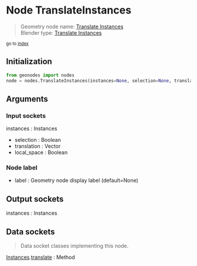 
# Node TranslateInstances

> Geometry node name: [Translate Instances](https://docs.blender.org/manual/en/latest/modeling/geometry_nodes/material/translate_instances.html)<br>
  Blender type: [Translate Instances](https://docs.blender.org/api/current/bpy.types.GeometryNodeTranslateInstances.html)
  
<sub>go to [index](/docs/index.md)</sub>

## Initialization

```python
from geonodes import nodes
node = nodes.TranslateInstances(instances=None, selection=None, translation=None, local_space=None, label=None)
```



## Arguments


### Input sockets

instances : Instances
- selection : Boolean
- translation : Vector
- local_space : Boolean

### Node label

- label : Geometry node display label (default=None)

## Output sockets

instances : Instances

## Data sockets

> Data socket classes implementing this node.
  
[Instances](/docs/sockets/Instances.md).[translate](/docs/sockets/Instances.md#translate) : Method


